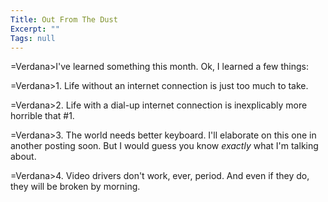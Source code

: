 ```yaml
---
Title: Out From The Dust
Excerpt: ""
Tags: null
---
```

=Verdana>I've learned something this month. Ok, I learned a few things:

=Verdana>1. Life without an internet connection is just too much to take. 

=Verdana>2. Life with a dial-up internet connection is inexplicably more horrible that #1.

=Verdana>3. The world needs better keyboard. I'll elaborate on this one in another posting soon. But I would guess you know <em>exactly </em>what I'm talking about.

=Verdana>4. Video drivers don't work, ever, period. And even if they do, they will be broken by morning. <br />
